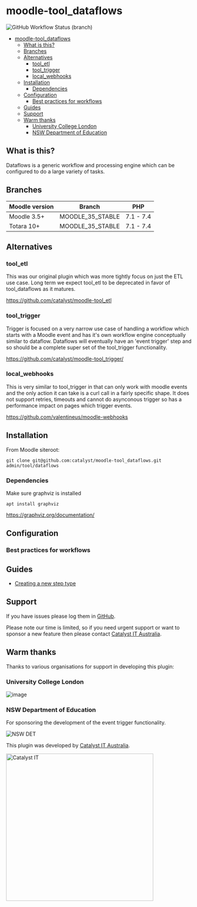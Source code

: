 # moodle-tool_dataflows

![GitHub Workflow Status (branch)](https://img.shields.io/github/workflow/status/catalyst/moodle-tool_dataflows/ci/MOODLE_35_STABLE)

- [moodle-tool_dataflows](#moodle-tool_dataflows)
  - [What is this?](#what-is-this)
  - [Branches](#branches)
  - [Alternatives](#alternatives)
    - [tool_etl](#tool_etl)
    - [tool_trigger](#tool_trigger)
    - [local_webhooks](#local_webhooks)
  - [Installation](#installation)
    - [Dependencies](#dependencies)
  - [Configuration](#configuration)
    - [Best practices for workflows](#best-practices-for-workflows)
  - [Guides](#guides)
  - [Support](#support)
  - [Warm thanks](#warm-thanks)
    - [University College London](#university-college-london)
    - [NSW Department of Education](#nsw-department-of-education)

## What is this?

Dataflows is a generic workflow and processing engine which can be configured to do a large variety of tasks.


## Branches

| Moodle version    | Branch           | PHP       |
|-------------------|------------------|-----------|
| Moodle 3.5+       | MOODLE_35_STABLE | 7.1 - 7.4 |
| Totara 10+        | MOODLE_35_STABLE | 7.1 - 7.4 |

## Alternatives

### tool_etl

This was our original plugin which was more tightly focus on just the ETL use case. Long term we expect
tool_etl to be deprecated in favor of tool_dataflows as it matures.

https://github.com/catalyst/moodle-tool_etl

### tool_trigger

Trigger is focused on a very narrow use case of handling a workflow which starts with a Moodle
event and has it's own workflow engine conceptually similar to dataflow. Dataflows will eventually
have an 'event trigger' step and so should be a complete super set of the tool_trigger functionality.

https://github.com/catalyst/moodle-tool_trigger/

### local_webhooks

This is very similar to tool_trigger in that can only work with moodle events and the only action
it can take is a curl call in a fairly specific shape. It does not support retries, timeouts and
cannot do asynconous trigger so has a performance impact on pages which trigger events.

https://github.com/valentineus/moodle-webhooks


## Installation

From Moodle siteroot:

```
git clone git@github.com:catalyst/moodle-tool_dataflows.git admin/tool/dataflows
```

### Dependencies

Make sure graphviz is installed

```
apt install graphviz
```

https://graphviz.org/documentation/

## Configuration

### Best practices for workflows

## Guides

* [Creating a new step type](./NEW_STEP.md)


## Support

If you have issues please log them in
[GitHub](https://github.com/catalyst/moodle-tool_dataflows/issues).

Please note our time is limited, so if you need urgent support or want to
sponsor a new feature then please contact
[Catalyst IT Australia](https://www.catalyst-au.net/contact-us).


## Warm thanks

Thanks to various organisations for support in developing this plugin:

### University College London
![image](https://user-images.githubusercontent.com/187449/180128782-474fcdab-62c5-4848-ab6b-92ff4ece5d6f.png)

### NSW Department of Education
For sponsoring the development of the event trigger functionality.


![NSW DET](https://user-images.githubusercontent.com/17095477/201774199-aa1d2ce9-eccf-4aca-ab69-2fef75971ae1.png)

This plugin was developed by [Catalyst IT Australia](https://www.catalyst-au.net/).

<img alt="Catalyst IT" src="https://cdn.rawgit.com/CatalystIT-AU/moodle-auth_saml2/MOODLE_39_STABLE/pix/catalyst-logo.svg" width="400">

